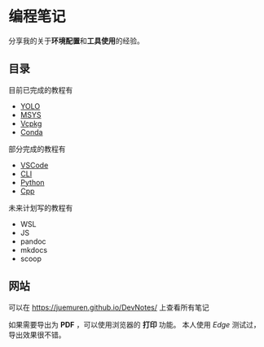 # 编程笔记

分享我的关于**环境配置**和**工具使用**的经验。

## 目录

目前已完成的教程有
  - [YOLO](./docs/markdown/YOLO.md)
  - [MSYS](./docs/markdown/MSYS.md)
  - [Vcpkg](./docs/markdown/Vcpkg.md)
  - [Conda](./docs/markdown/Conda.md)

部分完成的教程有
  - [VSCode](./docs/markdown/VSCode.md)
  - [CLI](./docs/markdown/CLI.md)
  - [Python](./docs/markdown/Python.md)
  - [Cpp](./docs/markdown/Cpp.md)

未来计划写的教程有
  - WSL
  - JS
  - pandoc
  - mkdocs
  - scoop

## 网站

可以在 https://juemuren.github.io/DevNotes/ 上查看所有笔记

如果需要导出为 **PDF** ，可以使用浏览器的 **打印** 功能。
本人使用 *Edge* 测试过，导出效果很不错。
